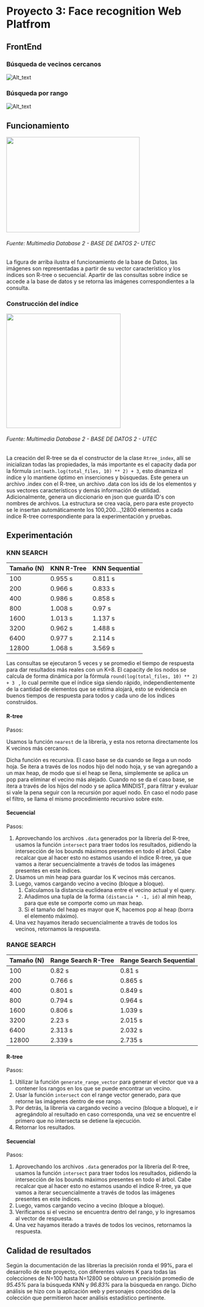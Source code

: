 # Proyecto 3: Face recognition Web Platfrom

## FrontEnd

### Búsqueda de vecinos cercanos
![Alt_text](https://i.ibb.co/b6GXx7y/Reconocimiento-KNN.gif)

### Búsqueda por rango
![Alt_text](https://i.ibb.co/XjXYTq6/Reconocimiento-Rango-1.gif)
## Funcionamiento

<img src="https://i.ibb.co/zrjygDJ/Whats-App-Image-2020-12-07-at-12-06-11-PM.jpg" data-canonical-src="https://gyazo.com/eb5c5741b6a9a16c692170a41a49c858.png" width="350" height="250" />

###### Fuente: Multimedia Database 2 - BASE DE DATOS 2- UTEC

La figura de arriba ilustra el funcionamiento de la base de Datos, las imágenes son representadas a partir de su vector característico y los índices son R-tree o secuencial. Apartir de las consultas sobre índice se accede a la base de datos y se retorna las imágenes correspondientes a la consulta.
### Construcción del índice

<img src="https://i.ibb.co/pJDv5p1/Whats-App-Image-2020-12-07-at-12-09-14-PM.jpg" data-canonical-src="https://gyazo.com/eb5c5741b6a9a16c692170a41a49c858.png" width="300" height="300" />


###### Fuente: Multimedia Database 2 - BASE DE DATOS 2 - UTEC

La creación del R-tree se da el constructor de la clase ```Rtree_index```, allí se inicializan todas las propiedades, la más importante es el capacity dada por la fórmula ```int(math.log(total_files, 10) ** 2) + 3```, esto dinamiza el índice y lo mantiene óptimo en inserciones y búsquedas. Este genera un archivo .index con el R-tree, un archivo .data con los ids de los elementos y sus vectores característicos y demás información de utilidad. Adicionalmente, genera un diccionario en json que guarda ID's con nombres de archivos. La estructura se crea vacía, pero para este proyecto se le insertan automáticamente los 100,200...,12800 elementos a cada índice R-tree correspondiente para la experimentación y pruebas.



## Experimentación


### KNN SEARCH

| Tamaño (N)  | KNN R-Tree | KNN Sequential      |
| --- | ----------- |   ---    |
| 100 | 0.955 s | 0.811 s       |
| 200      | 0.966 s       |  0.833 s     |
| 400   | 0.986 s        |   0.858 s    |
| 800   | 1.008 s        | 0.97 s      |
| 1600   | 1.013 s        |  1.137 s    |
| 3200   | 0.962  s      |  1.488 s    |
| 6400   | 0.977 s        |  2.114 s     |
| 12800   | 1.068 s        |  3.569 s     |


Las consultas se ejecutaron 5 veces y se promedio el tiempo de respuesta para dar resultados más reales con un K=8. El capacity de los nodos se calcula de forma dinámica por la fórmula ```round(log(total_files, 10) ** 2) + 3 ``` , lo cual permite que el índice siga siendo rápido, independientemente de la cantidad de elementos que se estima alojará, esto se evidencia en buenos tiempos de respuesta para todos y cada uno de los índices construidos.
#### R-tree

Pasos:

Usamos la función `nearest` de la librería, y esta nos retorna directamente los K vecinos más cercanos.

Dicha función es recursiva. El caso base se da cuando se llega a un nodo hoja. Se itera a través de los nodos hijo del nodo hoja, y se van agregando a un max heap, de modo que si el heap se llena, simplemente se aplica un pop para eliminar el vecino más alejado. Cuando no se da el caso base, se itera a través de los hijos del nodo y se aplica MINDIST, para filtrar y evaluar si vale la pena seguir con la recursión por aquel nodo. En caso el nodo pase el filtro, se llama el mismo procedimiento recursivo sobre este.

#### Secuencial
    
Pasos:

1) Aprovechando los archivos `.data` generados por la librería del R-tree, usamos la función `intersect` para traer todos los resultados, pidiendo la intersección de los bounds máximos presentes en todo el árbol. Cabe recalcar que al hacer esto no estamos usando el índice R-tree, ya que vamos a iterar secuencialmente a través de todos las imágenes presentes en este índices.
2) Usamos un min heap para guardar los K vecinos más cercanos.
3) Luego, vamos cargando vecino a vecino (bloque a bloque).
    1) Calculamos la distancia euclideana entre el vecino actual y el query.
    2) Añadimos una tupla de la forma `(distancia * -1, id)` al min heap, para que este se comporte como un max heap.
    3) Si el tamaño del heap es mayor que K, hacemos pop al heap (borra el elemento máximo).
4) Una vez hayamos iterado secuencialmente a través de todos los vecinos, retornamos la respuesta.

### RANGE SEARCH

| Tamaño (N)  | Range Search R-Tree | Range Search Sequential      |
| --- | ----------- |   ---    |
| 100 |  0.82 s| 0.81 s |
| 200      | 0.766 s|  0.865 s     |
| 400   |0.801 s |   0.849 s    |
| 800   | 0.794 s | 0.964 s      |
| 1600   |0.806 s |  1.039 s    |
| 3200   |2.23 s |  2.015 s    |
| 6400   | 2.313 s|  2.032 s     |
| 12800   |2.339 s|  2.735 s     |

#### R-tree

Pasos:

1) Utilizar la función `generate_range_vector` para generar el vector que va a contener los rangos en los que se puede encontrar un vecino.
2) Usar la función `intersect` con el range vector generado, para que retorne las imágenes dentro de ese rango.
3) Por detrás, la libreria va cargando vecino a vecino (bloque a bloque), e ir agregándolo al resultado en caso corresponda, una vez se encuentre el primero que no intersecta se detiene la ejecución.
5) Retornar los resultados.

#### Secuencial
    
Pasos:

1) Aprovechando los archivos `.data` generados por la librería del R-tree, usamos la función `intersect` para traer todos los resultados, pidiendo la intersección de los bounds máximos presentes en todo el árbol. Cabe recalcar que al hacer esto no estamos usando el índice R-tree, ya que vamos a iterar secuencialmente a través de todos las imágenes presentes en este índices.
2) Luego, vamos cargando vecino a vecino (bloque a bloque).
3) Verificamos si el vecino se encuentra dentro del rango, y lo ingresamos al vector de respuesta.
4) Una vez hayamos iterado a través de todos los vecinos, retornamos la respuesta.

## Calidad de resultados 

Según la documentación de las librerias la precisión ronda el 99%, para el desarrollo de este proyecto, con diferentes valores K para todas las colecciones de N=100 hasta N=12800 se obtuvo un precisión promedio de *95.45%* para la búsqueda KNN y *96.83%* para la búsqueda en rango. Dicho análisis se hizo con la aplicación web y personajes conocidos de la colección que permitieron hacer análisis estadístico pertinente.
